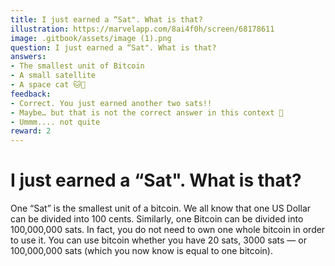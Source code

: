 ```yaml
---
title: I just earned a “Sat". What is that?
illustration: https://marvelapp.com/8ai4f0h/screen/68178611
image: .gitbook/assets/image (1).png
question: I just earned a “Sat". What is that?
answers:
- The smallest unit of Bitcoin
- A small satellite
- A space cat 🐱🚀
feedback:
- Correct. You just earned another two sats!!
- Maybe… but that is not the correct answer in this context 🙂
- Ummm.... not quite
reward: 2
---
```



# I just earned a “Sat". What is that?

One “Sat” is the smallest unit of a bitcoin. We all know that one US Dollar can be divided into 100 cents. Similarly, one Bitcoin can be divided into 100,000,000 sats. In fact, you do not need to own one whole bitcoin in order to use it. You can use bitcoin whether you have 20 sats, 3000 sats — or 100,000,000 sats (which you now know is equal to one bitcoin).
